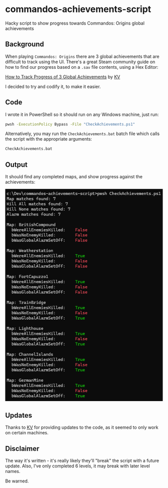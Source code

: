 # commandos-achievements-script

Hacky script to show progress towards Commandos: Origins global achievements

## Background

When playing `Commandos: Origins` there are 3 global achievements that are difficult to
track using the UI. There's a great Steam community guide on how to find our progress
based on a `.sav` file contents, using a Hex Editor:

[How to Track Progress of 3 Global Achievements](https://steamcommunity.com/sharedfiles/filedetails/?id=3465222261) by
[KV](https://steamcommunity.com/profiles/76561198068871010)

I decided to try and codify it, to make it easier.

## Code

I wrote it in PowerShell so it should run on any Windows machine, just run:

``` cmd
pwsh -ExecutionPolicy Bypass -File "CheckAchievements.ps1"
```

Alternatively, you may run the `CheckAchievements.bat` batch file which calls the script with the appropriate arguments:

``` cmd
CheckAchievements.bat
```

## Output

It should find any completed maps, and show progress against the achievements:

![Example Output](imgs/example.png)

## Updates

Thanks to [KV](https://steamcommunity.com/profiles/76561198068871010) for providing updates to the code, as it seemed
to only work on certain machines.

## Disclaimer

The way it's written - it's really likely they'll "break" the script with a future update. Also, I've only completed 6 levels, it may break with later level names.

Be warned.
